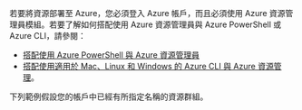 
若要將資源部署至 Azure，您必須登入 Azure 帳戶，而且必須使用 Azure 資源管理員模組。若要了解如何搭配使用 Azure 資源管理員與 Azure PowerShell 或 Azure CLI，請參閱：

- [搭配使用 Azure PowerShell 與 Azure 資源管理員](powershell-azure-resource-manager.md)
- [搭配使用適用於 Mac、Linux 和 Windows 的 Azure CLI 與 Azure 資源管理](../articles/virtual-machines/xplat-cli-azure-resource-manager.md)。

下列範例假設您的帳戶中已經有所指定名稱的資源群組。

<!---HONumber=Oct15_HO3-->